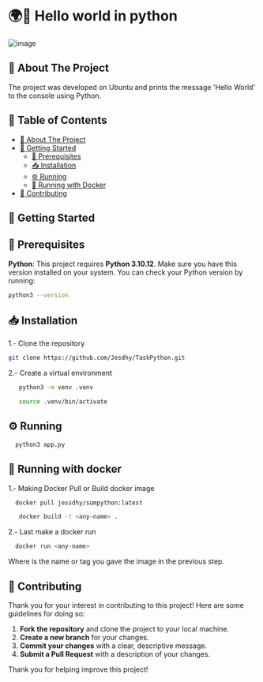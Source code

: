 # 🌍👋 Hello world in python 
![image](https://github.com/user-attachments/assets/9c549b39-994e-4def-be61-173154a52dbe)

## 📘 About The Project
The project was developed on Ubuntu and prints the message 'Hello World' to the console using Python.

## 📑 Table of Contents

- [📘 About The Project](#about-the-project)
- [🚀 Getting Started](#getting-started)
  - [🔧 Prerequisites](#prerequisites)
  - [📥 Installation](#installation)
  - [⚙️ Running](#running)
  - [🐳 Running with Docker](#running-with-docker)
- [🤝 Contributing](#contributing)

## 🚀 Getting Started
## 🔧 Prerequisites
**Python**: This project requires **Python 3.10.12**. Make sure you have this version installed on your system.
You can check your Python version by running:
```bash
python3 --version
 ```
## 📥 Installation

1.- Clone the repository

   ```sh
   git clone https://github.com/Jesdhy/TaskPython.git
  ```
2.- Create a virtual environment
 ```sh
    python3 -m venv .venv
   ```
 ```sh
    source .venv/bin/activate
   ```
## ⚙️ Running

  ```sh
    python3 app.py
   ```

## 🐳 Running with docker

1.- Making Docker Pull or Build docker image

 ```sh
   docker pull jessdhy/sumpython:latest
   ```

```sh
   docker build -t <any-name> .
   ```

2.- Last make a docker run

 ```sh
   docker run <any-name>
   ```
Where <any-name> is the name or tag you gave the image in the previous step.

## 🤝 Contributing
Thank you for your interest in contributing to this project! Here are some guidelines for doing so:
1. **Fork the repository** and clone the project to your local machine.
2. **Create a new branch** for your changes.
3. **Commit your changes** with a clear, descriptive message.
4. **Submit a Pull Request** with a description of your changes.

Thank you for helping improve this project!